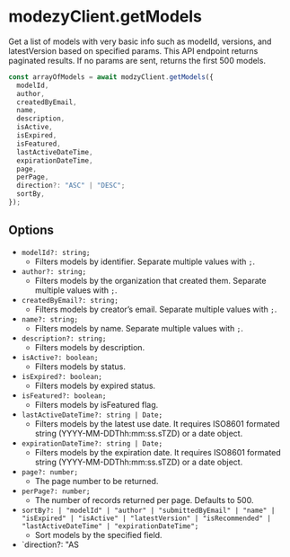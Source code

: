 # modezyClient.getModels

Get a list of models with very basic info such as modelId, versions, and latestVersion based on specified params. This API endpoint returns paginated results. If no params are sent, returns the first 500 models.

```javascript
const arrayOfModels = await modzyClient.getModels({
  modelId,
  author,
  createdByEmail,
  name,
  description,
  isActive,
  isExpired,
  isFeatured,
  lastActiveDateTime,
  expirationDateTime,
  page,
  perPage,
  direction?: "ASC" | "DESC";
  sortBy,
});
```

## Options

- `modelId?: string;`
  - Filters models by identifier. Separate multiple values with `;`.
- `author?: string;`
  - Filters models by the organization that created them. Separate multiple values with `;`.
- `createdByEmail?: string;`
  - Filters models by creator’s email. Separate multiple values with `;`.
- `name?: string;`
  - Filters models by name. Separate multiple values with `;`.
- `description?: string;`
  - Filters models by description.
- `isActive?: boolean;`
  - Filters models by status.
- `isExpired?: boolean;`
  - Filters models by expired status.
- `isFeatured?: boolean;`
  - Filters models by isFeatured flag.
- `lastActiveDateTime?: string | Date;`
  - Filters models by the latest use date. It requires ISO8601 formated string (YYYY-MM-DDThh:mm:ss.sTZD) or a date object.
- `expirationDateTime?: string | Date;`
  - Filters models by the expiration date. It requires ISO8601 formated string (YYYY-MM-DDThh:mm:ss.sTZD) or a date object.
- `page?: number;`
  - The page number to be returned.
- `perPage?: number;`
  - The number of records returned per page. Defaults to 500.
- `sortBy?: | "modelId" | "author" | "submittedByEmail" | "name" | "isExpired" | "isActive" | "latestVersion" | "isRecommended" | "lastActiveDateTime" | "expirationDateTime";`
  - Sort models by the specified field.
- `direction?: "AS